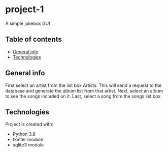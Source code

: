 # project-1
A simple jukebox GUI
## Table of contents
* [General info](#general-info)
* [Technologies](#technologies)

## General info
First select an artist from the list box Artists. This will send a request to the database and generate the album list from that artist. Next, select an album to see the songs included on it. Last, select a song from the songs list box. 
## Technologies
Project is created with:
* Python 3.8
* tkinter module
* sqlite3 module
